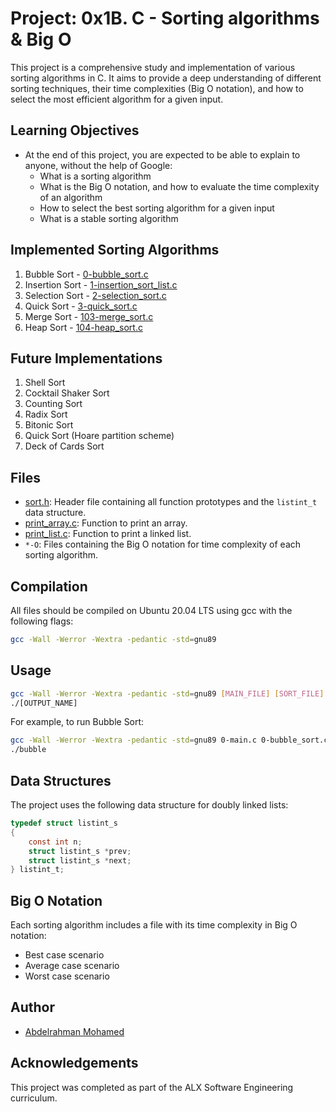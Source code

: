# Project: 0x1B. C - Sorting algorithms & Big O

This project is a comprehensive study and implementation of various sorting algorithms in C. It aims to provide a deep understanding of different sorting techniques, their time complexities (Big O notation), and how to select the most efficient algorithm for a given input.

## Learning Objectives

- At the end of this project, you are expected to be able to explain to anyone, without the help of Google:
  - What is a sorting algorithm
  - What is the Big O notation, and how to evaluate the time complexity of an algorithm
  - How to select the best sorting algorithm for a given input
  - What is a stable sorting algorithm

## Implemented Sorting Algorithms

1. Bubble Sort - [0-bubble_sort.c](0-bubble_sort.c)
2. Insertion Sort - [1-insertion_sort_list.c](1-insertion_sort_list.c)
3. Selection Sort - [2-selection_sort.c](2-selection_sort.c)
4. Quick Sort - [3-quick_sort.c](3-quick_sort.c)
5. Merge Sort - [103-merge_sort.c](103-merge_sort.c)
6. Heap Sort - [104-heap_sort.c](104-heap_sort.c)

## Future Implementations

1. Shell Sort
2. Cocktail Shaker Sort
3. Counting Sort
4. Radix Sort
5. Bitonic Sort
6. Quick Sort (Hoare partition scheme)
7. Deck of Cards Sort

## Files

- [sort.h](sort.h): Header file containing all function prototypes and the `listint_t` data structure.
- [print_array.c](print_array.c): Function to print an array.
- [print_list.c](print_list.c): Function to print a linked list.
- `*-O`: Files containing the Big O notation for time complexity of each sorting algorithm.

## Compilation

All files should be compiled on Ubuntu 20.04 LTS using gcc with the following flags:

```sh
gcc -Wall -Werror -Wextra -pedantic -std=gnu89
```

## Usage

```sh
gcc -Wall -Werror -Wextra -pedantic -std=gnu89 [MAIN_FILE] [SORT_FILE] print_array.c -o [OUTPUT_NAME]
./[OUTPUT_NAME]
```

For example, to run Bubble Sort:

```sh
gcc -Wall -Werror -Wextra -pedantic -std=gnu89 0-main.c 0-bubble_sort.c print_array.c -o bubble
./bubble
```

## Data Structures

The project uses the following data structure for doubly linked lists:

```c
typedef struct listint_s
{
    const int n;
    struct listint_s *prev;
    struct listint_s *next;
} listint_t;
```

## Big O Notation

Each sorting algorithm includes a file with its time complexity in Big O notation:

- Best case scenario
- Average case scenario
- Worst case scenario

## Author

- [Abdelrahman Mohamed](https://x.com/hackersa3edy/)

## Acknowledgements

This project was completed as part of the ALX Software Engineering curriculum.

